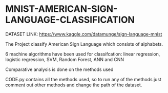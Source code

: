 # MNIST-AMERICAN-SIGN-LANGUAGE-CLASSIFICATION

DATASET LINK: https://www.kaggle.com/datamunge/sign-language-mnist

The Project classify American Sign Language which consists of alphabets.

6 machine algorithms have been used for classifcation: linear regression, logistic regression, SVM, Random Forest, ANN and CNN

Comparative analysis is done on the methods used 

CODE.py contains all the methods used, so to run any of the methods just comment out other methods and change the path of the dataset.
  
 

